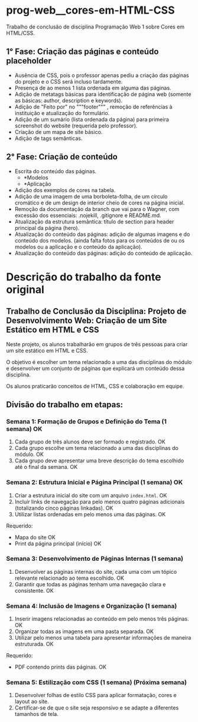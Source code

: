 # prog-web\_\_cores-em-HTML-CSS

Trabalho de conclusão de disciplina Programação Web 1 sobre Cores em HTML/CSS.

## 1° Fase: Criação das páginas e conteúdo placeholder

- Ausência de CSS, pois o professor apenas pediu a criação das páginas do projeto e o CSS será incluso tardamente.
- Presença de ao menos 1 lista ordenada em alguma das páginas.
- Adição de metatags básicas para identificação de página web (somente as básicas: author, description e keywords).
- Adição de "Feito por" no """footer""" , remoção de referências à instituição e atualização do formulário.
- Adição de um sumário (lista ordenada da página) para primeira screenshot do website (requerida pelo professor).
- Criação de um mapa de site básico.
- Adição de tags semânticas.

## 2° Fase: Criação de conteúdo

- Escrita do conteúdo das páginas.
	- *Modelos
	- *Aplicação
- Adição dos exemplos de cores na tabela.
- Adição de uma imagem de uma borboleta-folha, de um círculo cromático e de um design de interior cheio de cores na página inicial.
- Remoção da documentação da branch que vai para o Wagner, com excessão dos essenciais: .nojekill, .gitignore e README.md.
- Atualização da estrutura semântica: título de section para header principal da página (hero).
- Atualização do conteúdo das páginas: adição de algumas imagens e do conteúdo dos modelos. (ainda falta fotos para os conteúdos de ou os modelos ou a aplicação e o conteúdo da aplicação).
- Atualização do conteúdo das páginas: adição do conteúdo de aplicação.


# Descrição do trabalho da fonte original

## Trabalho de Conclusão da Disciplina: Projeto de Desenvolvimento Web: Criação de um Site Estático em HTML e CSS

Neste projeto, os alunos trabalharão em grupos de três pessoas para criar um site estático em HTML e CSS.

O objetivo é escolher um tema relacionado a uma das disciplinas do módulo e desenvolver um conjunto de páginas que explicará um conteúdo dessa disciplina.

Os alunos praticarão conceitos de HTML, CSS e colaboração em equipe.

## Divisão do trabalho em etapas:

### Semana 1: Formação de Grupos e Definição do Tema (1 semana) OK

1.  Cada grupo de três alunos deve ser formado e registrado. OK
2.  Cada grupo escolhe um tema relacionado a uma das disciplinas do módulo. OK
3.  Cada grupo deve apresentar uma breve descrição do tema escolhido até o final da semana. OK

### Semana 2: Estrutura Inicial e Página Principal (1 semana) OK

1.  Criar a estrutura inicial do site com um arquivo `index.html`. OK
2.  Incluir links de navegação para pelo menos quatro páginas adicionais (totalizando cinco páginas linkadas). OK
3.  Utilizar listas ordenadas em pelo menos uma das páginas. OK

Requerido:

- Mapa do site OK
- Print da página principal (início) OK

### Semana 3: Desenvolvimento de Páginas Internas (1 semana)

1.  Desenvolver as páginas internas do site, cada uma com um tópico relevante relacionado ao tema escolhido. OK
2.  Garantir que todas as páginas tenham uma navegação clara e consistente. OK

### Semana 4: Inclusão de Imagens e Organização (1 semana) 

1.  Inserir imagens relacionadas ao conteúdo em pelo menos três páginas. OK
2.  Organizar todas as imagens em uma pasta separada. OK
3.  Utilizar pelo menos uma tabela para apresentar informações de maneira estruturada. OK

Requerido:

- PDF contendo prints das páginas. OK

### Semana 5: Estilização com CSS (1 semana) (Próxima semana)

1. Desenvolver folhas de estilo CSS para aplicar formatação, cores e layout ao site.
2. Certificar-se de que o site seja responsivo e se adapte a diferentes tamanhos de tela.
